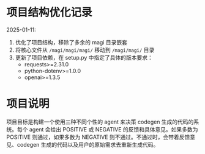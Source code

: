 # 项目结构优化记录

2025-01-11:
1. 优化了项目结构，移除了多余的 magi 目录嵌套
2. 将核心文件从 `/magi/magi/magi/` 移动到 `/magi/magi/` 目录
3. 更新了项目依赖，在 setup.py 中指定了具体的版本要求：
   - requests>=2.31.0
   - python-dotenv>=1.0.0
   - openai>=1.3.5

# 项目说明

项目目标是构建一个使用三种不同个性的 agent 来决策 codegen 生成的代码的系统。每个 agent 会给出 POSITIVE 或 NEGATIVE 的反馈和具体意见。如果多数为 POSITIVE 则通过，如果多数为 NEGATIVE 则不通过。不通过时，会带着反馈意见、codegen 生成的代码以及用户的原始需求去重新生成代码。